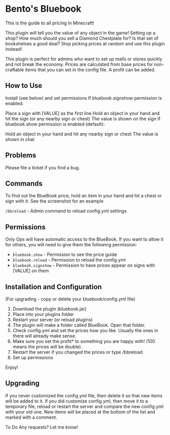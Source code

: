 # Bento's Bluebook

This is the guide to all pricing in Minecraft!

This plugin will tell you the value of any object in the game! Setting up a shop? How much should you sell a Diamond Chestplate for? Is that set of bookshelves a good deal? Stop picking prices at random and use this plugin instead!

This plugin is perfect for admins who want to set up malls or stores quickly and not break the economy. Prices are calculated from base prices for non-craftable items that you can set in the config file. A profit can be added.

## How to Use
Install (see below) and set permissions
If bluebook.signshow permission is enabled:

Place a sign with [VALUE] as the first line
Hold an object in your hand and hit the sign (or any nearby sign or chest)
The value is shown on the sign
If bluebook.show permission is enabled (default):

Hold an object in your hand and hit any nearby sign or chest
The value is shown in chat

## Problems
Please file a ticket if you find a bug.

## Commands
To find out the BlueBook price, hold an item in your hand and hit a chest or sign with it. See the screenshot for an example

`/bbreload` - Admin command to reload config.yml settings

## Permissions
Only Ops will have automatic access to the BlueBook. If you want to allow it for others, you will need to give them the following permission:

* `bluebook.show` - Permission to see the price guide
* `bluebook.reload` - Permission to reload the config.yml
* `bluebook.signshow` - Permission to have prices appear on signs with [VALUE] on them

## Installation and Configuration
(For upgrading - copy or delete your bluebook/config.yml file)
1. Download the plugin (bluebook.jar)
2. Place into your plugins folder
3. Restart your server (or reload plugins)
4. The plugin will make a folder called BlueBook. Open that folder.
5. Check config.yml and set the prices how you like. Usually the ones in there will already make sense.
6. Make sure you set the profit* to something you are happy with! (100 means the prices will be double).
7. Restart the server if you changed the prices or type /bbreload
8. Set up permissions

Enjoy!

## Upgrading
If you never customized the config.yml file, then delete it so that new items will be added to it. If you did customize config.yml, then move it to a temporary file, reload or restart the server and compare the new config.yml with your old one. New items will be placed at the bottom of the list and marked with a comment.

To Do
Any requests? Let me know!
